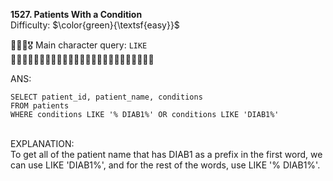 **1527. Patients With a Condition**
<br>
Difficulty: $\color{green}{\textsf{easy}}$

🦸🏻‍♂️🎖️ Main character query: ```LIKE```
<br>
🏥🏥🏥🏥🏥🏥🏥🏥🏥🏥🏥🏥🏥🏥🏥🏥🏥🏥🏥🏥🏥🏥🏥🏥🏥
<br>

ANS:
<br>
```
SELECT patient_id, patient_name, conditions
FROM patients
WHERE conditions LIKE '% DIAB1%' OR conditions LIKE 'DIAB1%'
```

<br>
EXPLANATION:
<br>
To get all of the patient name that has DIAB1 as a prefix in the first word, we can use LIKE 'DIAB1%', and for the rest of the words, use LIKE '% DIAB1%'.
